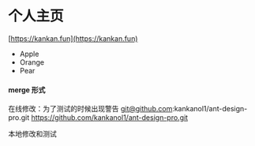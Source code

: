 

# 个人主页

[https://kankan.fun](https://kankan.fun)

- Apple
- Orange
- Pear

#### merge 形式
在线修改：为了测试的时候出现警告
git@github.com:kankanol1/ant-design-pro.git
https://github.com/kankanol1/ant-design-pro.git


本地修改和测试
